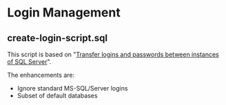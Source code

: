 # Login Management

## create-login-script.sql

This script is based on "[Transfer logins and passwords between instances of SQL Server](https://docs.microsoft.com/en-us/troubleshoot/sql/security/transfer-logins-passwords-between-instances)".

The enhancements are:
* Ignore standard MS-SQL/Server logins
* Subset of default databases
